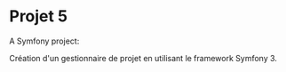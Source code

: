 Projet 5
=======

A Symfony project:

Création d'un gestionnaire de projet en utilisant le framework Symfony 3.
